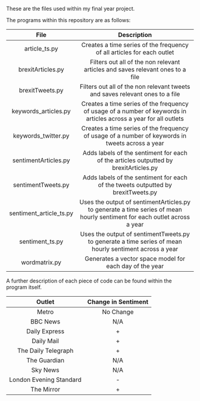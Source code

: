 These are the files used within my final year project.

The programs within this repository are as follows:

|File                    | Description
|:-----------------------:|:-------------------:|
|article_ts.py           | Creates a time series of the frequency of all articles for each outlet|
|brexitArticles.py       | Filters out all of the non relevant articles and saves relevant ones to a file|
|brexitTweets.py         | Filters out all of the non relevant tweets and saves relevant ones to a file|
|keywords_articles.py    | Creates a time series of the frequency of usage of a number of keywords in articles across a year for all outlets|
|keywords_twitter.py     | Creates a time series of the frequency of usage of a number of keywords in tweets across a year|
|sentimentArticles.py    | Adds labels of the sentiment for each of the articles outputted by brexitArticles.py|
|sentimentTweets.py      | Adds labels of the sentiment for each of the tweets outputted by brexitTweets.py|
|sentiment_article_ts.py | Uses the output of sentimentArticles.py to generate a time series of mean hourly sentiment for each outlet across a year|
|sentiment_ts.py         | Uses the output of sentimentTweets.py to generate a time series of mean hourly sentiment across a year|
|wordmatrix.py           | Generates a vector space model for each day of the year|

A further description of each piece of code can be found within the program itself.

|          Outlet         | Change in Sentiment |
|:-----------------------:|:-------------------:|
|          Metro          |      No Change      |
|         BBC News        |         N/A         |
|      Daily Express      |          +          |
|        Daily Mail       |          +          |
|   The Daily Telegraph   |          +          |
|       The Guardian      |         N/A         |
|         Sky News        |         N/A         |
| London Evening Standard |          -          |
|        The Mirror       |          +          |
